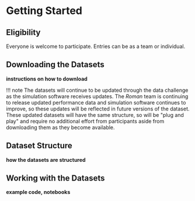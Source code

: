 # Getting Started

## Eligibility

Everyone is welcome to participate. Entries can be as a team or individual.

## Downloading the Datasets

**instructions on how to download**

!!! note
    The datasets will continue to be updated through the data challenge as the simulation software receives updates. The *Roman* team is continuing to release updated performance data and simulation software continues to improve, so these updates will be reflected in future versions of the dataset. These updated datasets will have the same structure, so will be "plug and play" and require no additional effort from participants aside from downloading them as they become available.

## Dataset Structure

**how the datasets are structured**

## Working with the Datasets

**example code, notebooks**